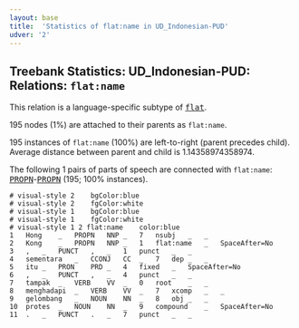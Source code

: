 ```yaml
---
layout: base
title:  'Statistics of flat:name in UD_Indonesian-PUD'
udver: '2'
---
```


## Treebank Statistics: UD_Indonesian-PUD: Relations: `flat:name`

This relation is a language-specific subtype of <tt><a href="id_pud-dep-flat.html">flat</a></tt>.

195 nodes (1%) are attached to their parents as `flat:name`.

195 instances of `flat:name` (100%) are left-to-right (parent precedes child).
Average distance between parent and child is 1.14358974358974.

The following 1 pairs of parts of speech are connected with `flat:name`: <tt><a href="id_pud-pos-PROPN.html">PROPN</a></tt>-<tt><a href="id_pud-pos-PROPN.html">PROPN</a></tt> (195; 100% instances).


~~~ conllu
# visual-style 2	bgColor:blue
# visual-style 2	fgColor:white
# visual-style 1	bgColor:blue
# visual-style 1	fgColor:white
# visual-style 1 2 flat:name	color:blue
1	Hong	_	PROPN	NNP	_	7	nsubj	_	_
2	Kong	_	PROPN	NNP	_	1	flat:name	_	SpaceAfter=No
3	,	_	PUNCT	,	_	1	punct	_	_
4	sementara	_	CCONJ	CC	_	7	dep	_	_
5	itu	_	PRON	PRD	_	4	fixed	_	SpaceAfter=No
6	,	_	PUNCT	,	_	4	punct	_	_
7	tampak	_	VERB	VV	_	0	root	_	_
8	menghadapi	_	VERB	VV	_	7	xcomp	_	_
9	gelombang	_	NOUN	NN	_	8	obj	_	_
10	protes	_	NOUN	NN	_	9	compound	_	SpaceAfter=No
11	.	_	PUNCT	.	_	7	punct	_	_

~~~


